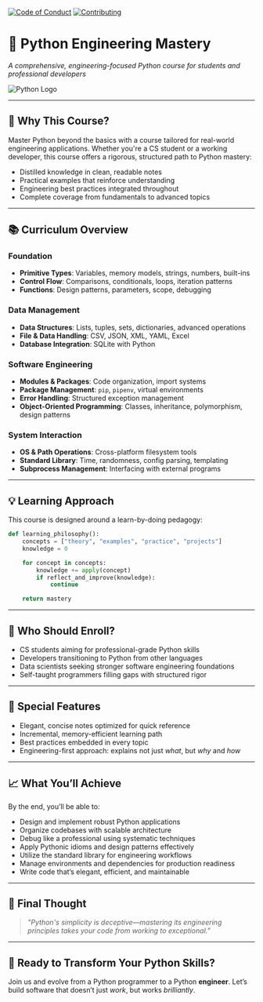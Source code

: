 [![Code of Conduct](https://img.shields.io/badge/Code%20of%20Conduct-Active-brightgreen.svg)](.github/CODE_OF_CONDUCT.md) [![Contributing](https://img.shields.io/badge/Contributions-Welcome-blue.svg)](.github/CONTRIBUTING.md)
# 🐍 Python Engineering Mastery  
*A comprehensive, engineering-focused Python course for students and professional developers*

<img alt="Python Logo" src="https://www.python.org/static/community_logos/python-logo.png">

---

## 🚀 Why This Course?

Master Python beyond the basics with a course tailored for real-world engineering applications. Whether you're a CS student or a working developer, this course offers a rigorous, structured path to Python mastery:

- Distilled knowledge in clean, readable notes  
- Practical examples that reinforce understanding  
- Engineering best practices integrated throughout  
- Complete coverage from fundamentals to advanced topics  

---

## 📚 Curriculum Overview

### **Foundation**
- **Primitive Types**: Variables, memory models, strings, numbers, built-ins  
- **Control Flow**: Comparisons, conditionals, loops, iteration patterns  
- **Functions**: Design patterns, parameters, scope, debugging  

### **Data Management**
- **Data Structures**: Lists, tuples, sets, dictionaries, advanced operations  
- **File & Data Handling**: CSV, JSON, XML, YAML, Excel  
- **Database Integration**: SQLite with Python  

### **Software Engineering**
- **Modules & Packages**: Code organization, import systems  
- **Package Management**: `pip`, `pipenv`, virtual environments  
- **Error Handling**: Structured exception management  
- **Object-Oriented Programming**: Classes, inheritance, polymorphism, design patterns  

### **System Interaction**
- **OS & Path Operations**: Cross-platform filesystem tools  
- **Standard Library**: Time, randomness, config parsing, templating  
- **Subprocess Management**: Interfacing with external programs  

---

## 💡 Learning Approach

This course is designed around a learn-by-doing pedagogy:

```python
def learning_philosophy():
    concepts = ["theory", "examples", "practice", "projects"]
    knowledge = 0

    for concept in concepts:
        knowledge += apply(concept)
        if reflect_and_improve(knowledge):
            continue

    return mastery
```

---

## 🎯 Who Should Enroll?

- CS students aiming for professional-grade Python skills  
- Developers transitioning to Python from other languages  
- Data scientists seeking stronger software engineering foundations  
- Self-taught programmers filling gaps with structured rigor  

---

## 🌟 Special Features

- Elegant, concise notes optimized for quick reference  
- Incremental, memory-efficient learning path  
- Best practices embedded in every topic  
- Engineering-first approach: explains not just *what*, but *why* and *how*  

---

## 📈 What You’ll Achieve

By the end, you’ll be able to:

- Design and implement robust Python applications  
- Organize codebases with scalable architecture  
- Debug like a professional using systematic techniques  
- Apply Pythonic idioms and design patterns effectively  
- Utilize the standard library for engineering workflows  
- Manage environments and dependencies for production readiness  
- Write code that’s elegant, efficient, and maintainable  

---

## 🧠 Final Thought

> *"Python's simplicity is deceptive—mastering its engineering principles takes your code from working to exceptional."*

---

## 🚀 Ready to Transform Your Python Skills?

Join us and evolve from a Python programmer to a Python **engineer**. Let’s build software that doesn’t just *work*, but works *brilliantly*.